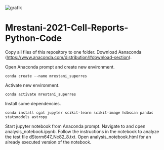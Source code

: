 ![grafik](https://user-images.githubusercontent.com/38142226/131231517-b07cd899-1d85-4ab8-9547-febb0ab4d4cc.png)
# Mrestani-2021-Cell-Reports-Python-Code

Copy all files of this repository to one folder. 
Download Aanaconda (https://www.anaconda.com/distribution/#download-section).

Open Anaconda prompt and create new environment.
```
conda create --name mrestani_superres
```
Activate new environment.
```
conda activate mrestani_superres
```
Install some dependencies.
```
conda install cgal jupyter scikit-learn scikit-image hdbscan pandas statsmodels astropy
```

Start jupyter notebook from Anaconda prompt.
Navigate to and open analysis_notebook.ipynb.
Follow the instructions in the notebook to analyze the test file dStorm647_Nc82_8.txt.
Open analysis_notebook.html for an already executed version of the notebook.
